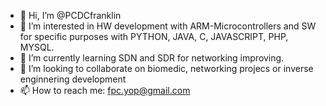 - 👋 Hi, I’m @PCDCfranklin
- 👀 I’m interested in HW development with ARM-Microcontrollers and SW for specific purposes with PYTHON, JAVA, C, JAVASCRIPT, PHP, MYSQL.
- 🌱 I’m currently learning SDN and SDR for networking improving.
- 💞️ I’m looking to collaborate on biomedic, networking projecs or inverse enginnering development
- 📫 How to reach me: fpc.yop@gmail.com

<!---
PCDCfranklin/PCDCfranklin is a ✨ special ✨ repository because its `README.md` (this file) appears on your GitHub profile.
You can click the Preview link to take a look at your changes.
--->

